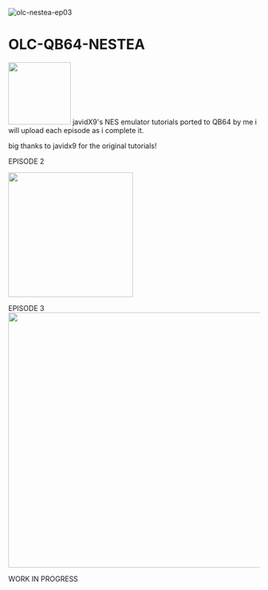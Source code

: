 ![olc-nestea-ep03](https://user-images.githubusercontent.com/66333352/124857539-553fd300-df61-11eb-9d45-d90af115b0da.png)




# OLC-QB64-NESTEA
<IMG SRC ="https://user-images.githubusercontent.com/66333352/124371339-bb60e900-dc35-11eb-9ab1-53f84fed23c5.png" width=125 height=125></IMG> javidX9's NES emulator tutorials ported to QB64 by me
i will upload each episode as i complete it.

big thanks to javidx9 for the original tutorials! 


EPISODE 2

<IMG SRC ="https://user-images.githubusercontent.com/66333352/124371930-5f00c800-dc3b-11eb-9ab9-cd1602b4aa34.png" width=250 height=250></IMG>

EPISODE 3
<IMG SRC ="https://user-images.githubusercontent.com/66333352/124857539-553fd300-df61-11eb-9d45-d90af115b0da.png" width=788 height=512></IMG>

WORK IN PROGRESS

